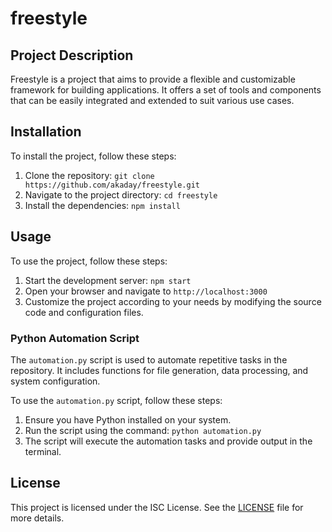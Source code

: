 # freestyle

## Project Description
Freestyle is a project that aims to provide a flexible and customizable framework for building applications. It offers a set of tools and components that can be easily integrated and extended to suit various use cases.

## Installation
To install the project, follow these steps:
1. Clone the repository: `git clone https://github.com/akaday/freestyle.git`
2. Navigate to the project directory: `cd freestyle`
3. Install the dependencies: `npm install`

## Usage
To use the project, follow these steps:
1. Start the development server: `npm start`
2. Open your browser and navigate to `http://localhost:3000`
3. Customize the project according to your needs by modifying the source code and configuration files.

### Python Automation Script
The `automation.py` script is used to automate repetitive tasks in the repository. It includes functions for file generation, data processing, and system configuration.

To use the `automation.py` script, follow these steps:
1. Ensure you have Python installed on your system.
2. Run the script using the command: `python automation.py`
3. The script will execute the automation tasks and provide output in the terminal.

## License
This project is licensed under the ISC License. See the [LICENSE](LICENSE) file for more details.
